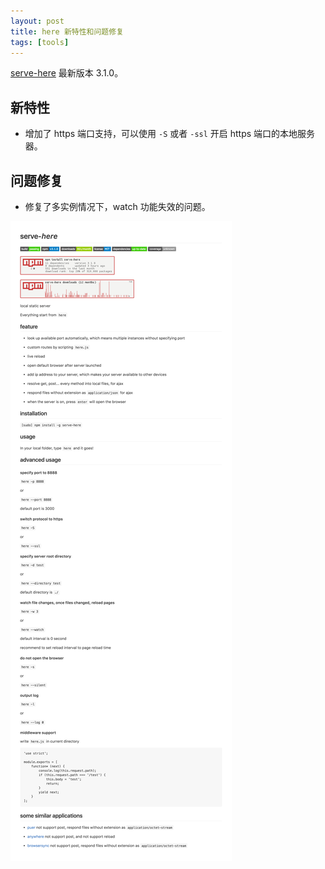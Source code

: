```yaml
---
layout: post
title: here 新特性和问题修复
tags: [tools]
---
```


[serve-here](https://github.com/vivaxy/here) 最新版本 3.1.0。

## 新特性

- 增加了 https 端口支持，可以使用 `-S` 或者 `-ssl` 开启 https 端口的本地服务器。

## 问题修复

- 修复了多实例情况下，watch 功能失效的问题。

![here](/assets/2016-08-21-maintenance-of-serve-here/vivaxy-here-local-static-server.png)
